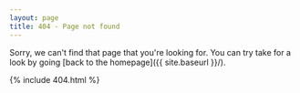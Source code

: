 ```yaml
---
layout: page
title: 404 - Page not found
---
```


<script>
    var url = window.location.href;
    
    var subDirs = [
                    "{{ site.url }}/tags"
                    //"{{ site.url }}/FamilyTree"
                ];
                
    for(subDir in subDirs) {
        var isTagSubdirectory = url.search(subDir);
        
        alert(subDir);
        
        if (isTagSubdirectory > -1) {
            window.location.replace(subDir.concat("/404.html"));
        }
    }
</script>

Sorry, we can't find that page that you're looking for. You can try take for a look by going [back to the homepage]({{ site.baseurl }}/).

{% include 404.html %}
